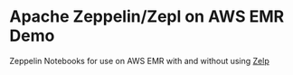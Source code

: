 # Apache Zeppelin/Zepl on AWS EMR Demo

Zeppelin Notebooks for use on AWS EMR with and without using [Zelp](https://www.zepl.com)
